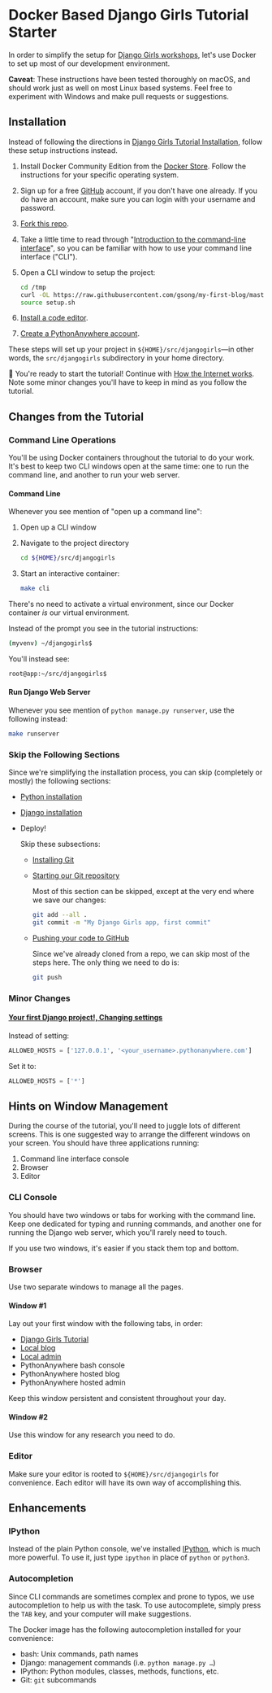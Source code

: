 # Docker Based Django Girls Tutorial Starter

In order to simplify the setup for [Django Girls workshops][tutorial], let's use
Docker to set up most of our development environment.

**Caveat**: These instructions have been tested thoroughly on macOS, and should
work just as well on most Linux based systems. Feel free to experiment with
Windows and make pull requests or suggestions.


## Installation

Instead of following the directions in [Django Girls Tutorial
Installation][installation], follow these setup instructions instead.

1.  Install Docker Community Edition from the [Docker Store][]. Follow the
    instructions for your specific operating system.
1.  Sign up for a free [GitHub][] account, if you don't have one already. If you
    do have an account, make sure you can login with your username and password.
1.  [Fork this repo][fork].
1.  Take a little time to read through "[Introduction to the command-line
    interface][cli-intro]", so you can be familiar with how to use your command
    line interface ("CLI").
1.  Open a CLI window to setup the project:
    ```sh
    cd /tmp
    curl -OL https://raw.githubusercontent.com/gsong/my-first-blog/master/setup.sh
    source setup.sh
    ```

1.  [Install a code editor][code-editor].
1.  [Create a PythonAnywhere account][pa-account].

These steps will set up your project in `${HOME}/src/djangogirls`—in other
words, the `src/djangogirls` subdirectory in your home directory.

🎉 You're ready to start the tutorial! Continue with [How the Internet
works][internet]. Note some minor changes you'll have to keep in mind as you
follow the tutorial.


## Changes from the Tutorial

### Command Line Operations

You'll be using Docker containers throughout the tutorial to do your work. It's
best to keep two CLI windows open at the same time: one to run the command line,
and another to run your web server.

#### Command Line

Whenever you see mention of "open up a command line":

1.  Open up a CLI window
1.  Navigate to the project directory
    ```sh
    cd ${HOME}/src/djangogirls
    ```

1.  Start an interactive container:
    ```sh
    make cli
    ```

There's no need to activate a virtual environment, since our Docker container
*is* our virtual environment.

Instead of the prompt you see in the tutorial instructions:

```sh
(myvenv) ~/djangogirls$
```

You'll instead see:

```sh
root@app:~/src/djangogirls$
```

#### Run Django Web Server

Whenever you see mention of `python manage.py runserver`, use the following
instead:

```sh
make runserver
```

### Skip the Following Sections

Since we're simplifying the installation process, you can skip (completely or
mostly) the following sections:

* [Python installation](https://tutorial.djangogirls.org/en/python_installation/)
* [Django installation](https://tutorial.djangogirls.org/en/django_installation/)
* Deploy!

    Skip these subsections:

    * [Installing Git](https://tutorial.djangogirls.org/en/deploy/#installing-git)
    * [Starting our Git repository](https://tutorial.djangogirls.org/en/deploy/#starting-our-git-repository)

        Most of this section can be skipped, except at the very end where we
        save our changes:

        ```sh
        git add --all .
        git commit -m "My Django Girls app, first commit"
        ```

    * [Pushing your code to GitHub](https://tutorial.djangogirls.org/en/deploy/#pushing-your-code-to-github)

        Since we've already cloned from a repo, we can skip most of the steps
        here. The only thing we need to do is:

        ```sh
        git push
        ```

### Minor Changes

#### [Your first Django project!, Changing settings][change-settings]

Instead of setting:

```py
ALLOWED_HOSTS = ['127.0.0.1', '<your_username>.pythonanywhere.com']
```

Set it to:

```py
ALLOWED_HOSTS = ['*']
```


## Hints on Window Management

During the course of the tutorial, you'll need to juggle lots of different
screens. This is one suggested way to arrange the different windows on your
screen. You should have three applications running:

1.  Command line interface console
2.  Browser
3.  Editor

### CLI Console

You should have two windows or tabs for working with the command line. Keep one
dedicated for typing and running commands, and another one for running the
Django web server, which you'll rarely need to touch.

If you use two windows, it's easier if you stack them top and bottom.

### Browser

Use two separate windows to manage all the pages.

#### Window #1

Lay out your first window with the following tabs, in order:

* [Django Girls Tutorial][tutorial]
* [Local blog](http://localhost:8000/)
* [Local admin](http://localhost:8000/admin)
* PythonAnywhere bash console
* PythonAnywhere hosted blog
* PythonAnywhere hosted admin

Keep this window persistent and consistent throughout your day.

#### Window #2

Use this window for any research you need to do.

### Editor

Make sure your editor is rooted to `${HOME}/src/djangogirls` for convenience.
Each editor will have its own way of accomplishing this.


## Enhancements

### IPython

Instead of the plain Python console, we've installed [IPython][], which is much
more powerful. To use it, just type `ipython` in place of `python` or `python3`.

### Autocompletion

Since CLI commands are sometimes complex and prone to typos, we use
autocompletion to help us with the task. To use autocomplete, simply press the
`TAB` key, and your computer will make suggestions.

The Docker image has the following autocompletion installed for your
convenience:

* bash: Unix commands, path names
* Django: management commands (i.e. `python manage.py …`)
* IPython: Python modules, classes, methods, functions, etc.
* Git: `git` subcommands


[Docker Store]: https://store.docker.com/search?offering=community&type=edition
[GitHub]: https://github.com
[IPython]: https://ipython.org
[change-settings]: https://tutorial.djangogirls.org/en/django_start_project/#changing-settings
[cli-intro]: https://tutorial.djangogirls.org/en/intro_to_command_line/
[code-editor]: https://tutorial.djangogirls.org/en/installation/#install-a-code-editor
[fork]: https://github.com/gsong/my-first-blog#fork-destination-box
[installation]: https://tutorial.djangogirls.org/en/installation/
[internet]: https://tutorial.djangogirls.org/en/how_the_internet_works/
[pa-account]: https://tutorial.djangogirls.org/en/installation/#create-a-pythonanywhere-account
[tutorial]: https://tutorial.djangogirls.org/en
